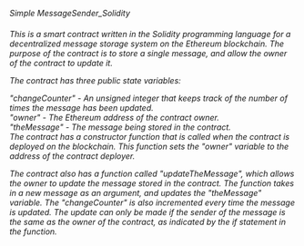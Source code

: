 _Simple MessageSender_Solidity_<br>
<h6>This is a smart contract written in the Solidity programming language for a decentralized message storage system on the Ethereum blockchain. The purpose of the contract is to store a single message, and allow the owner of the contract to update it.<br>

The contract has three public state variables:

"changeCounter" - An unsigned integer that keeps track of the number of times the message has been updated.<br>
"owner" - The Ethereum address of the contract owner.<br>
"theMessage" - The message being stored in the contract.<br>
The contract has a constructor function that is called when the contract is deployed on the blockchain. This function sets the "owner" variable to the address of the contract deployer.<br>

The contract also has a function called "updateTheMessage", which allows the owner to update the message stored in the contract. The function takes in a new message as an argument, and updates the "theMessage" variable. The "changeCounter" is also incremented every time the message is updated. The update can only be made if the sender of the message is the same as the owner of the contract, as indicated by the if statement in the function.</h6>
